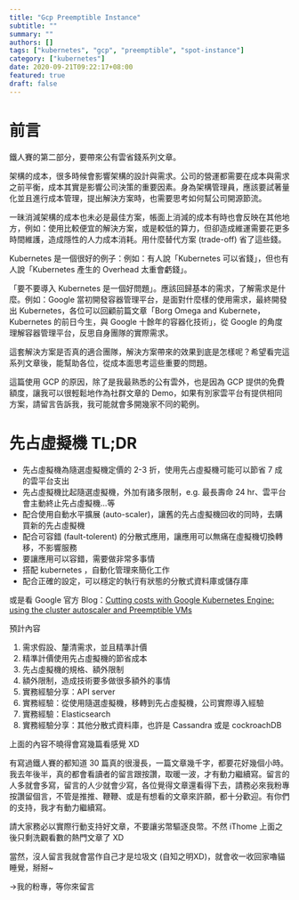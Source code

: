 ```yaml
---
title: "Gcp Preemptible Instance"
subtitle: ""
summary: ""
authors: []
tags: ["kubernetes", "gcp", "preemptible", "spot-instance"]
category: ["kubernetes"]
date: 2020-09-21T09:22:17+08:00
featured: true
draft: false
---
```


# 前言

鐵人賽的第二部分，要帶來公有雲省錢系列文章。

架構的成本，很多時候會影響架構的設計與需求。公司的營運都需要在成本與需求之前平衡，成本其實是影響公司決策的重要因素。身為架構管理員，應該要試著量化並且進行成本管理，提出解決方案時，也需要思考如何幫公司開源節流。

一昧消減架構的成本也未必是最佳方案，帳面上消減的成本有時也會反映在其他地方，例如：使用比較便宜的解決方案，或是較低的算力，但卻造成維運需要花更多時間維護，造成隱性的人力成本消耗。用什麼替代方案 (trade-off) 省了這些錢。

Kubernetes 是一個很好的例子：例如：有人說「Kubernetes 可以省錢」，但也有人說「Kubernetes 產生的 Overhead 太重會虧錢」。

「要不要導入 Kubernetes 是一個好問題」。應該回歸基本的需求，了解需求是什麼。例如：Google 當初開發容器管理平台，是面對什麼樣的使用需求，最終開發出 Kubernetes，各位可以回顧前篇文章「Borg Omega and Kubernete，Kubernetes 的前日今生，與 Google 十餘年的容器化技術」，從 Google 的角度理解容器管理平台，反思自身團隊的實際需求。

這套解決方案是否真的適合團隊，解決方案帶來的效果到底是怎樣呢？希望看完這系列文章後，能幫助各位，從成本面思考這些重要的問題。

這篇使用 GCP 的原因，除了是我最熟悉的公有雲外，也是因為 GCP 提供的免費額度，讓我可以很輕鬆地作為社群文章的 Demo，如果有別家雲平台有提供相同方案，請留言告訴我，我可能就會多開幾家不同的範例。

# 先占虛擬機 TL;DR

- 先占虛擬機為隨選虛擬機定價的 2-3 折，使用先占虛擬機可能可以節省 7 成的雲平台支出
- 先占虛擬機比起隨選虛擬機，外加有諸多限制，e.g. 最長壽命 24 hr、雲平台會主動終止先占虛擬機...等
- 配合使用自動水平擴展 (auto-scaler)，讓舊的先占虛擬機回收的同時，去購買新的先占虛擬機
- 配合可容錯 (fault-tolerent) 的分散式應用，讓應用可以無痛在虛擬機切換轉移，不影響服務
- 要讓應用可以容錯，需要做非常多事情
- 搭配 kubernetes ，自動化管理來簡化工作
- 配合正確的設定，可以穩定的執行有狀態的分散式資料庫或儲存庫

或是看 Google 官方 Blog：[Cutting costs with Google Kubernetes Engine: using the cluster autoscaler and Preemptible VMs](https://cloud.google.com/blog/products/containers-kubernetes/cutting-costs-with-google-kubernetes-engine-using-the-cluster-autoscaler-and-preemptible-vms)

預計內容

1. 需求假設、釐清需求，並且精準計價
1. 精準計價使用先占虛擬機的節省成本
1. 先占虛擬機的規格、額外限制
1. 額外限制，造成技術要多做很多額外的事情
1. 實務經驗分享：API server
1. 實務經驗：從使用隨選虛擬機，移轉到先占虛擬機，公司實際導入經驗
1. 實務經驗：Elasticsearch
1. 實務經驗分享：其他分散式資料庫，也許是 Cassandra 或是 cockroachDB

上面的內容不曉得會寫幾篇看感覺 XD

有寫過鐵人賽的都知道 30 篇真的很漫長，一篇文章幾千字，都要花好幾個小時。我去年後半，真的都會看讀者的留言跟按讚，取暖一波，才有動力繼續寫。留言的人多就會多寫，留言的人少就會少寫，各位覺得文章還看得下去，請務必來我粉專按讚留個言，不管是推推、鞭鞭、或是有想看的文章來許願，都十分歡迎。有你們的支持，我才有動力繼續寫。

請大家務必以實際行動支持好文章，不要讓劣幣驅逐良幣。不然 iThome 上面之後只剩洗觀看數的熱門文章了 XD

當然，沒人留言我就會當作自己才是垃圾文 (自知之明XD)，就會收一收回家嚕貓睡覺，掰掰~

->我的粉專，等你來留言
